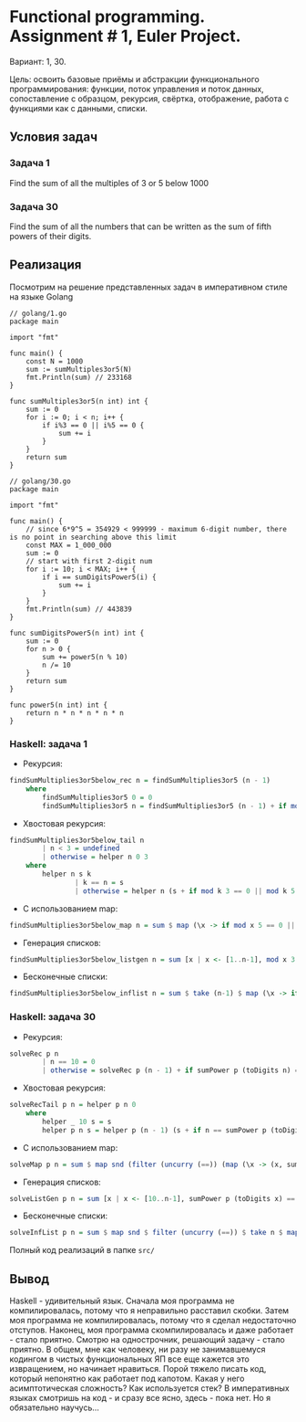 # Functional programming. Assignment # 1, Euler Project.

Вариант: 1, 30.


Цель: освоить базовые приёмы и абстракции функционального программирования: функции, поток управления и поток данных, сопоставление с образцом, рекурсия, свёртка, отображение, работа с функциями как с данными, списки.

## Условия задач

### Задача 1

Find the sum of all the multiples of 3 or 5 below 1000 


### Задача 30

Find the sum of all the numbers that can be written as the sum of fifth powers of their digits.


## Реализация

Посмотрим на решение представленных задач в императивном стиле на языке Golang

```golang
// golang/1.go
package main

import "fmt"

func main() {
	const N = 1000
	sum := sumMultiples3or5(N)
	fmt.Println(sum) // 233168
}

func sumMultiples3or5(n int) int {
	sum := 0
	for i := 0; i < n; i++ {
		if i%3 == 0 || i%5 == 0 {
			sum += i
		}
	}
	return sum
}
```

```golang
// golang/30.go
package main

import "fmt"

func main() {
	// since 6*9^5 = 354929 < 999999 - maximum 6-digit number, there is no point in searching above this limit
	const MAX = 1_000_000
	sum := 0
	// start with first 2-digit num
	for i := 10; i < MAX; i++ {
		if i == sumDigitsPower5(i) {
			sum += i
		}
	}
	fmt.Println(sum) // 443839
}

func sumDigitsPower5(n int) int {
	sum := 0
	for n > 0 {
		sum += power5(n % 10)
		n /= 10
	}
	return sum
}

func power5(n int) int {
	return n * n * n * n * n
}
```

### Haskell: задача 1

- Рекурсия:
```haskell
findSumMultiplies3or5below_rec n = findSumMultiplies3or5 (n - 1)
    where 
        findSumMultiplies3or5 0 = 0
        findSumMultiplies3or5 n = findSumMultiplies3or5 (n - 1) + if mod n 3 == 0 || mod n 5 == 0 then n else 0
```

- Хвостовая рекурсия:
```haskell
findSumMultiplies3or5below_tail n 
        | n < 3 = undefined
        | otherwise = helper n 0 3
    where 
        helper n s k
                | k == n = s
                | otherwise = helper n (s + if mod k 3 == 0 || mod k 5 == 0 then k else 0) (k+1)
```

- С использованием map:
```haskell
findSumMultiplies3or5below_map n = sum $ map (\x -> if mod x 5 == 0 || mod x 3 == 0 then x else 0) [1..n-1]   
```

- Генерация списков:
```haskell
findSumMultiplies3or5below_listgen n = sum [x | x <- [1..n-1], mod x 3 == 0 || mod x 5 == 0]
```

- Бесконечные списки:
```haskell
findSumMultiplies3or5below_inflist n = sum $ take (n-1) $ map (\x -> if mod x 5 == 0 || mod x 3 == 0 then x else 0) [1..]
```


### Haskell: задача 30

- Рекурсия:
```haskell
solveRec p n
        | n == 10 = 0
        | otherwise = solveRec p (n - 1) + if sumPower p (toDigits n) == n then n else 0
```
- Хвостовая рекурсия:
```haskell
solveRecTail p n = helper p n 0
    where
        helper _ 10 s = s
        helper p n s = helper p (n - 1) (s + if n == sumPower p (toDigits n) then n else 0)
```

- С использованием map:
```haskell
solveMap p n = sum $ map snd (filter (uncurry (==)) (map (\x -> (x, sumPower p (toDigits x))) [10..n]))
```

- Генерация списков:
```haskell
solveListGen p n = sum [x | x <- [10..n-1], sumPower p (toDigits x) == x]
```

- Бесконечные списки:
```haskell
solveInfList p n = sum $ map snd $ filter (uncurry (==)) $ take n $ map (\x -> (x, sumPower p (toDigits x))) [10..]
```

Полный код реализаций в папке ```src/```

## Вывод
Haskell - удивительный язык. Сначала моя программа не компилировалась, потому что я неправильно расставил скобки.
Затем моя программа не компилировалась, потому что я сделал недостаточно отступов. Наконец, моя программа скомпилировалась и даже работает - стало приятно. Смотрю на однострочник, решающий задачу - стало приятно. В общем, мне как человеку, ни разу не занимавшемуся кодингом в чистых функциональных ЯП все еще кажется это извращением, но начинает нравиться. Порой тяжело писать код, который непонятно как работает под капотом. Какая у него асимптотическая сложность? Как используется стек? В императивных языках смотришь на код - и сразу все ясно, здесь - пока нет. Но я обязательно научусь...